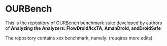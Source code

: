 # OURBench
This is the repository of OURBench benchmark suite developed by authors of __Analyzing the Analyzers: FlowDroid/IccTA, AmanDroid, andDroidSafe__

The repository contains xxx benchmark, namely:
(reuqires more edits)
